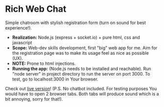 # Rich Web Chat
Simple chatroom with stylish registration form (turn on sound for best experience!).
- **Realization:** Node.js (express + socket.io) + pure html, css and javascript
- **Scope:** Web-dev skills development, first "big" web app for me. Aim for the registration page was to make its usage feel as nice as possible (UX).
- **NOTE:** Prone to html injections.
- **Running the app:** (Node.js needs to be installed and reachable). Run "node server" in project directory to run the server on port 3000. To test, go to localhost:3000 in Your browser.

Check out [live version](https://rich-web-chat.herokuapp.com)! (P.S. No chatbot included. For testing purposes You would have to open 2 browser tabs. Both tabs will produce sound which is a bit annoying, sorry for that!).
